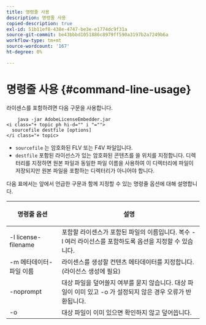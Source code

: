 ```yaml
---
title: 명령줄 사용
description: 명령줄 사용
copied-description: true
exl-id: 51b11ef8-438e-4747-be3e-e1774dc9f31a
source-git-commit: be43bbbd1051886c8979ff590a3197b2a7249b6a
workflow-type: tm+mt
source-wordcount: '167'
ht-degree: 0%

---
```


# 명령줄 사용 {#command-line-usage}

라이센스를 포함하려면 다음 구문을 사용합니다.

```
    java -jar AdobeLicenseEmbedder.jar  
<i class="+ topic ph hi-d="" i "="">
  sourcefile destfile [options] 
</i class="+ topic>
```

* `sourcefile` 는 암호화된 FLV 또는 F4V 파일입니다.
* `destfile` 포함된 라이선스가 있는 암호화된 콘텐츠를 쓸 위치를 지정합니다. 디렉터리를 지정하면 원본 파일과 동일한 파일 이름을 사용하여 이 디렉터리에 파일이 저장되지만 원본 파일을 포함하는 디렉터리가 아니어야 합니다.

다음 표에서는 앞에서 언급한 구문과 함께 지정할 수 있는 명령줄 옵션에 대해 설명합니다.

<table frame="all" colsep="1" rowsep="1" class="+ topic/table adobe-d/table " id="table_hnl_2sy_n4"> 
 <thead class="- topic/thead "> 
  <tr rowsep="1" class="- topic/row "> 
   <th colname="1" class="- topic/entry entry"> <p class="- topic/p ">명령줄 옵션 </p> </th> 
   <th colname="2" class="- topic/entry entry"> <p class="- topic/p ">설명 </p> </th> 
  </tr> 
 </thead>
 <tbody class="- topic/tbody "> 
  <tr rowsep="1" class="- topic/row "> 
   <td colname="1" class="- topic/entry "> <span class="+ topic/ph pr-d/codeph codeph"> -l license-filename </span> </td> 
   <td colname="2" class="- topic/entry "> 포함할 라이센스가 포함된 파일의 이름입니다. 복수 <span class="codeph"> -l </span> 여러 라이선스를 포함하도록 옵션을 지정할 수 있습니다. </td> 
  </tr> 
  <tr rowsep="1" class="- topic/row "> 
   <td colname="1" class="- topic/entry "> <span class="+ topic/ph pr-d/codeph codeph"> -m 메타데이터-파일 이름 </span> </td> 
   <td colname="2" class="- topic/entry "> 라이센스를 생성할 컨텐츠 메타데이터를 지정합니다. (라이선스 생성에 필요) </td> 
  </tr> 
  <tr rowsep="1" class="- topic/row "> 
   <td colname="1" class="- topic/entry "> <span class="codeph"> -noprompt </span> </td> 
   <td colname="2" class="- topic/entry "> 대상 파일을 덮어쓸지 여부를 묻지 않습니다. 대상 파일이 이미 있고 <span class="codeph"> -o </span> 가 설정되지 않은 경우 오류가 반환됩니다. </td> 
  </tr> 
  <tr rowsep="0" class="- topic/row "> 
   <td colname="1" class="- topic/entry "> <span class="codeph"> -o </span> </td> 
   <td colname="2" class="- topic/entry "> 대상 파일이 이미 있으면 확인하지 않고 덮어씁니다. </td> 
  </tr> 
 </tbody> 
</table>
